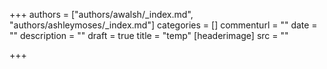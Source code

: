 +++
authors = ["authors/awalsh/_index.md", "authors/ashleymoses/_index.md"]
categories = []
commenturl = ""
date = ""
description = ""
draft = true
title = "temp"
[headerimage]
src = ""

+++
